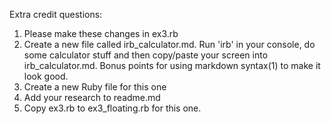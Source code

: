 Extra credit questions:
1) Please make these changes in ex3.rb
2) Create a new file called irb_calculator.md. Run 'irb' in your console, do some 
   calculator stuff and then copy/paste your screen into irb_calculator.md. 
   Bonus points for using markdown syntax(1) to make it look good.
3) Create a new Ruby file for this one
4) Add your research to readme.md
5) Copy ex3.rb to ex3_floating.rb for this one.



